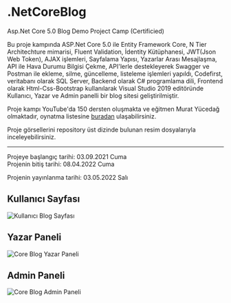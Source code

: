# .NetCoreBlog
Asp.Net Core 5.0 Blog Demo Project Camp (Certificied)

Bu proje kampında ASP.Net Core 5.0 ile Entity Framework Core, N Tier Architechture mimarisi, Fluent Validation, İdentity Kütüphanesi, JWT(Json Web Token), AJAX işlemleri, Sayfalama Yapısı, Yazarlar Arası Mesajlaşma, API ile Hava Durumu Bilgisi Çekme, API'lerle destekleyerek Swagger ve Postman ile ekleme, silme, güncelleme, listeleme işlemleri yapıldı, Codefirst, veritabanı olarak SQL Server, Backend olarak C# programlama dili, Frontend olarak Html-Css-Bootstrap kullanılarak Visual Studio 2019 editöründe Kullanıcı, Yazar ve Admin panelli bir blog sitesi geliştirilmiştir.

Proje kampı YouTube'da 150 dersten oluşmakta ve eğitmen Murat Yücedağ olmaktadır, oynatma listesine <a href="https://www.youtube.com/playlist?list=PLKnjBHu2xXNNkinaVhPqPZG0ubaLN63ci" target="_blank">buradan</a> ulaşabilirsiniz.

Proje görsellerini repository üst dizinde bulunan resim dosyalarıyla inceleyebilirsiniz.

<hr>
Projeye başlangıç tarihi: 03.09.2021 Cuma
<br>
Projenin bitiş tarihi: 08.04.2022 Cuma

Projenin yayınlanma tarihi: 03.05.2022 Salı

## Kullanıcı Sayfası
<img src="https://github.com/user-attachments/assets/7061184a-a54e-44eb-8e1a-0256df5a1650" alt="Kullanıcı Blog Sayfası" />

## Yazar Paneli
<img src="https://github.com/user-attachments/assets/19213204-154e-4aa5-9e70-f232fbcde280" alt="Core Blog Yazar Paneli" />

## Admin Paneli
<img src="https://github.com/user-attachments/assets/e9224e7c-fc80-4886-a36f-27b3f12fa824" alt="Core Blog Admin Paneli" />
